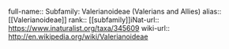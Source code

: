 

full-name:: Subfamily: Valerianoideae (Valerians and Allies)
alias:: [[Valerianoideae]]
rank:: [[subfamily]]iNat-url:: https://www.inaturalist.org/taxa/345609
wiki-url:: http://en.wikipedia.org/wiki/Valerianoideae